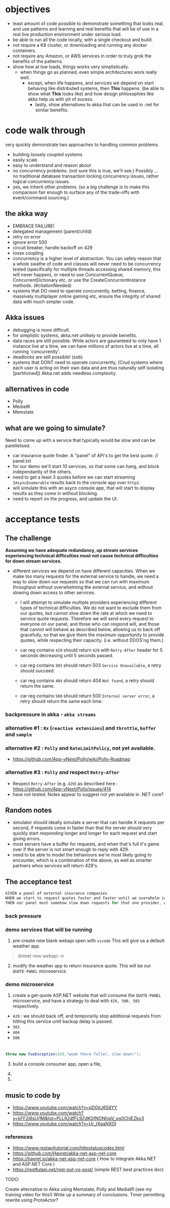# objectives

- least amount of code possible to demonstrate something that looks real, and use patterns and learning and real benefits that will be of use in a real live production environment under serious load.
- be able to run all the code locally, with a single checkout and build.
- not require a K8 cluster, or downloading and running any docker containers.
- not require any Amazon, or AWS services in order to truly grok the benefits of the patterns.
- show how at low loads, things works very simplistically.
    - when things go as planned, even simple architectures work really well.
        - except, when life happens, and services we depend on start behaving like distributed systems, then **This** happens. (be able to show what **This** looks like) and how  design philosophies like akka help us with pit of sucess.
            - lastly, show alternatives to akka that can be used in .net for similar benefits.

# code walk through

very quickly demonstrate two approaches to handling common problems

- building loosely coupled systems
- easily scale
- easy to understand and reason about
- no concurrency problems. (not sure this is true, we'll see.) Possibly ... no traditional database transaction locking concurrency issues, rather logical concurrency issues. 
- yes, we inherit other problems. (so a big challenge is to make this comparison fair enough to surface any of the trade-offs with event/command sourcing.)

## the akka way

- EMBRACE FAILURE!
- delegated management (parent/child)
- retry on error 
- ignore error 500
- circuit breaker, handle backoff on 429
- loose coupling
- concurrency is a higher level of abstraction. You can safely reason that a whole swathe of code and classes will never need to be concurrency tested (specifically for multiple threads accessing shared memory, this will never happen), or need to use ConcurrentQueue, ConcurrentDictionary etc, or use the CreateConcurrentInstance methods. (#citationNeeded)
- systems that DO need to operate concurrently, betting, finance, massively multiplayer online gaming etc, ensure the integrity of shared data with much simpler code.

## Akka issues

- debugging is more difficult. 
- for simplistic systems, akka.net unlikely to provide benefits.
- data races are still possible. While actors are gauranteed to only have 1 instance live at a time, we can have millions of actors live at a time, all running 'concurrently'.
- deadlocks are still possible! (sob)
- systems that DONT need to operate concurrently, (Crud systems where each user is acting on their own data and are thus naturally self isolating [partitioned]) Akka.net adds needless complexity.


## alternatives in code

- Polly
- MediatR
- Memstate

## what are we going to simulate?

Need to come up with a service that typically would be slow and can be parellelised.

- car insurance quote finder. A "panel" of API's to get the best quote. // panel.txt 
- for our demo we'll start 10 services, so that some can hang, and block independantly of the others.
- need to get a least 3 quotes before we can start streaming `IAsyncEnumerable` results back to the console app over `http2`.
 - will simulate this with an asycn console app, that will start to display results as they come in without blocking.
 - need to report on the progress, and update the UI.

# acceptance tests

## The challenge

**Assuming we have adequate redundancy, up stream services experiencing technical difficulties must not cause technical difficulties for down stream services.**

- different services we depend on have different capacities. When we make too many requests for the external service to handle, we need a way to slow down our requests so that we can run with maximum throughput without overwhelming the external service, and without slowing down access to other services. 

  - I will attempt to simulate multiple providers experiencing different types of technical difficulties. We do not want to exclude them from our quotes, but cannot slow down the rate at which we need to service quote requests. Therefore we will send every request to everyone on our panel, and those who can respond will, and those that cannot will behave as described below, allowing us to back off gracefully, so that we give them the maximum opportunity to provide quotes, while respecting their capacity. (i.e. without DDOS'ng them.)

  - car reg contains `429` should return `429` with  `Retry-After` header for 5 seconds decreasing until 5 seconds passed.
  - car reg contains `503` should return 503 `Service Unavailable`, a retry should succeed.
  - car reg contains `404` should return 404 `Not found`, a retry should return the same.
  - car reg contains `500` should return 500 `Internal server error`, a retry should return the same each time. 



### **backpressure in akka - `akka streams`**

### **alternative #1 : `Rx` (`reactive extensions`) and `throttle`, `buffer` and `sample`**

### **alternative #2 : `Polly` and `RateLimitPolicy`, not yet available.**

- https://github.com/App-vNext/Polly/wiki/Polly-Roadmap

### **alternative #3 : `Polly` and respect `Retry-After`**

- Respect `Retry-After` (e.g. `429`) as described here : https://github.com/App-vNext/Polly/issues/414
- have not tested. Notes appear to suggest not yet available in .NET core?

## Random notes 

- simulator should ideally simulate a server that can handle X requests per second, if requests come in faster than that the server should very quickly start responding longer and longer for each request and start giving errors.
- most servers have a buffer for requests, and when that's full it's game over if the server is not smart enough to reply with 429.
- need to be able to model the behaviours we're most likely going to encounter, which is a combination of the above, as well as smarter partners whos services will return 429's.

## The acceptance test

```csharp
GIVEN a panel of external insurance companies
WHEN we start to request quotes faster and faster until we overwhelm individual quote providers
THEN our panel must somehow slow down requests for that one provider, without compromising overall system quote throughput
```

### **back pressure**


### demo services that will be running

1. pre-create new blank webapi open with `vscode` This will give us a default weather app.

> dotnet new webapi -n

2. modify the weather app to return insurance quote. This will be our `QUOTE-PANEL` microservice


### demo microservice 

1. create a get-quote ASP.NET website that will consume the `QUOTE-PANEL` microservice, and have a strategy to deal with `429, 500, 503` respectively.

- `429` : we should back off, and temporarily stop additional requests from hitting this service until backup delay is passed.
- `503`
- `404`
- `500`

###


```csharp

throw new FooException(429,"woah there feller, slow down!");

```

3. build a console consumer app, open a file, 




1.

1. 



## music to code by

- https://www.youtube.com/watch?v=pDGjtJ658YY
- https://www.youtube.com/watch?v=kFF2i6sUj1M&list=PLL92dfFL9ZdKGfNONhiaV_ps0ChlEZko3
- https://www.youtube.com/watch?v=Ur_tXqaNXOI

### references

- https://www.restapitutorial.com/httpstatuscodes.html
- https://github.com/Havret/akka-net-asp-net-core
- https://havret.io/akka-net-asp-net-core ( How to integrate Akka.NET and ASP.NET Core )
- https://restfulapi.net/rest-put-vs-post/ (simple REST best practices doc)

TODO: 


Create alternative to Akka using Memstate, Polly and MediatR (see my training video for this!)
Write up a summary of conclusions.
Timer permitting rewrite using ProtoActor?
